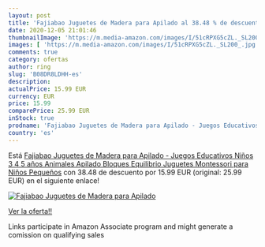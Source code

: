 ```yaml
---
layout: post
title: 'Fajiabao Juguetes de Madera para Apilado al 38.48 % de descuento'
date: 2020-12-05 21:01:46
thumbnailImage: 'https://m.media-amazon.com/images/I/51cRPXG5cZL._SL200_.jpg'
images: [ 'https://m.media-amazon.com/images/I/51cRPXG5cZL._SL200_.jpg' ]
comments: true
category: ofertas
author: ring
slug: 'B08DR8LDHH-es'
description:
actualPrice: 15.99 EUR
currency: EUR
price: 15.99
comparePrice: 25.99 EUR
inStock: true
prodname: 'Fajiabao Juguetes de Madera para Apilado - Juegos Educativos Niños 3 4 5 años Animales Apilado Bloques Equilibrio Juguetes Montessori para Niños Pequeños'
country: 'es'
---
```


Está [Fajiabao Juguetes de Madera para Apilado - Juegos Educativos Niños 3 4 5 años Animales Apilado Bloques Equilibrio Juguetes Montessori para Niños Pequeños](https://www.amazon.es/dp/B08DR8LDHH/?tag=tolees-21) con 38.48 de descuento por 15.99 EUR (original: 25.99 EUR) en el siguiente enlace!

[![Fajiabao Juguetes de Madera para Apilado](https://m.media-amazon.com/images/I/51cRPXG5cZL._SL200_.jpg)](https://www.amazon.es/dp/B08DR8LDHH/?tag=tolees-21)

[Ver la oferta!!](https://www.amazon.es/dp/B08DR8LDHH/?tag=tolees-21)

Links participate in Amazon Associate program and might generate a comission on qualifying sales


